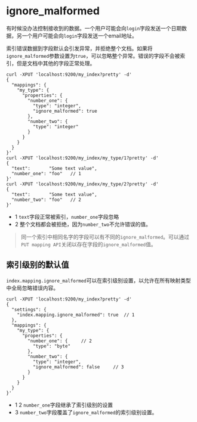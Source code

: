 # ignore_malformed

有时候没办法控制接收到的数据。一个用户可能会向`login`字段发送一个日期数据，另一个用户可能会向`login`字段发送一个email地址。

索引错误数据到字段默认会引发异常，并拒绝整个文档。如果将`ignore_malformed`参数设置为`true`，可以忽略整个异常。错误的字段不会被索引，但是文档中其他的字段正常处理。

```
curl -XPUT 'localhost:9200/my_index?pretty' -d'
{
  "mappings": {
    "my_type": {
      "properties": {
        "number_one": {
          "type": "integer",
          "ignore_malformed": true
        },
        "number_two": {
          "type": "integer"
        }
      }
    }
  }
}'
curl -XPUT 'localhost:9200/my_index/my_type/1?pretty' -d'
{
  "text":       "Some text value",
  "number_one": "foo" 	// 1
}'
curl -XPUT 'localhost:9200/my_index/my_type/2?pretty' -d'
{
  "text":       "Some text value",
  "number_two": "foo" 	// 2
}'
```

- 1 `text`字段正常被索引，`number_one`字段忽略
- 2 整个文档都会被拒绝，因为`number_two`不允许错误的值。

> 同一个索引中相同名字的字段可以有不同的`ignore_malformed`。可以通过`PUT mapping API`关闭以存在字段的`ignore_malformed`值。

## 索引级别的默认值

`index.mapping.ignore_malformed`可以在索引级别设置，以允许在所有映射类型中全局忽略错误内容。

```
curl -XPUT 'localhost:9200/my_index?pretty' -d'
{
  "settings": {
    "index.mapping.ignore_malformed": true 	// 1
  },
  "mappings": {
    "my_type": {
      "properties": {
        "number_one": { 	// 2
          "type": "byte"
        },
        "number_two": {
          "type": "integer",
          "ignore_malformed": false 	// 3
        }
      }
    }
  }
}'
```

- 1 2 `number_one`字段继承了索引级别的设置
- 3 `number_two`字段覆盖了`ignore_malformed`的索引级别设置。
